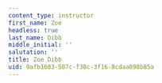 ```yaml
---
content_type: instructor
first_name: Zoe
headless: true
last_name: Dibb
middle_initial: ''
salutation: ''
title: Zoe Dibb
uid: 0afb1603-507c-f38c-3f16-8cdaa898b85a
---
```


